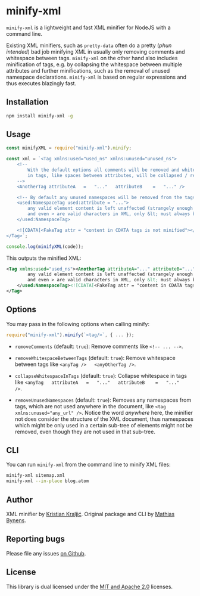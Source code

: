 # minify-xml

`minify-xml` is a lightweight and fast XML minifier for NodeJS with a command line.

Existing XML minifiers, such as `pretty-data` often do a pretty (*phun intended*) bad job minifying XML in usually only removing comments and whitespace between tags. `minify-xml` on the other hand also includes minification of tags, e.g. by collapsing the whitespace between multiple attributes and further minifications, such as the removal of unused namespace declarations. `minify-xml` is based on regular expressions and thus executes blazingly fast.

## Installation

```bash
npm install minify-xml -g
```

## Usage

```js
const minifyXML = require("minify-xml").minify;

const xml = `<Tag xmlns:used="used_ns" xmlns:unused="unused_ns">
    <!--
        With the default options all comments will be removed and whitespace
        in tags, like spaces between attributes, will be collapsed / removed
    -->
    <AnotherTag attributeA   =   "..."   attributeB    =   "..." />

    <!-- By default any unused namespaces will be removed from the tags: -->
    <used:NamespaceTag used:attribute = "...">
        any valid element content is left unaffected (strangely enough = " ... "
        and even > are valid characters in XML, only &lt; must always be encoded)
    </used:NamespaceTag>

    <![CDATA[<FakeTag attr = "content in CDATA tags is not minified"></FakeTag>]]>
</Tag>`;

console.log(minifyXML(code));
```

This outputs the minified XML:

```xml
<Tag xmlns:used="used_ns"><AnotherTag attributeA="..." attributeB="..."/><used:NamespaceTag used:attribute="...">
        any valid element content is left unaffected (strangely enough = " ... "
        and even > are valid characters in XML, only &lt; must always be encoded)
    </used:NamespaceTag><![CDATA[<FakeTag attr = "content in CDATA tags is not minified"></FakeTag>]]>
</Tag>
```

## Options

You may pass in the following options when calling minify:

```js
require("minify-xml").minify(`<tag/>`, { ... });
```

- `removeComments` (default: `true`): Remove comments like `<!-- ... -->`.

- `removeWhitespaceBetweenTags` (default: `true`): Remove whitespace between tags like `<anyTag />   <anyOtherTag />`.

- `collapseWhitespaceInTags` (default: `true`): Collapse whitespace in tags like `<anyTag   attributeA   =   "..."   attributeB    =   "..."   />`.

- `removeUnusedNamespaces` (default: `true`): Removes any namespaces from tags, which are not used anywhere in the document, like `<tag xmlns:unused="any_url" />`. Notice the word *anywhere* here, the minifier not does consider the structure of the XML document, thus namespaces which might be only used in a certain sub-tree of elements might not be removed, even though they are not used in that sub-tree.

## CLI

You can run `minify-xml` from the command line to minify XML files:

```bash
minify-xml sitemap.xml
minify-xml --in-place blog.atom
```

## Author

XML minifier by [Kristian Kraljić](https://kra.lc/). Original package and CLI by [Mathias Bynens](https://mathiasbynens.be/).

## Reporting bugs

Please file any issues [on Github](https://github.com/kristian/minify-xml/issues).

## License

This library is dual licensed under the [MIT and Apache 2.0](LICENSE) licenses.